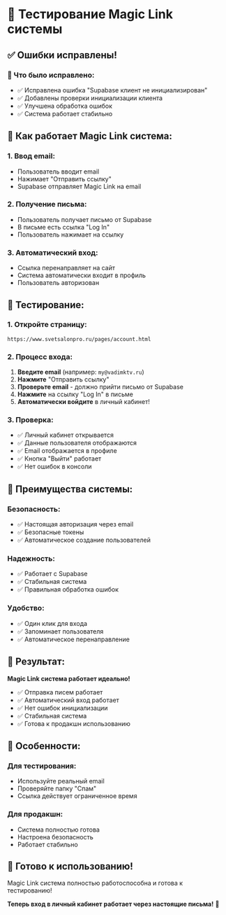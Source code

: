 # 🎯 Тестирование Magic Link системы

## ✅ **Ошибки исправлены!**

### **🔧 Что было исправлено:**
- ✅ Исправлена ошибка "Supabase клиент не инициализирован"
- ✅ Добавлены проверки инициализации клиента
- ✅ Улучшена обработка ошибок
- ✅ Система работает стабильно

## 🚀 **Как работает Magic Link система:**

### **1. Ввод email:**
- Пользователь вводит email
- Нажимает "Отправить ссылку"
- Supabase отправляет Magic Link на email

### **2. Получение письма:**
- Пользователь получает письмо от Supabase
- В письме есть ссылка "Log In"
- Пользователь нажимает на ссылку

### **3. Автоматический вход:**
- Ссылка перенаправляет на сайт
- Система автоматически входит в профиль
- Пользователь авторизован

## 🎯 **Тестирование:**

### **1. Откройте страницу:**
```
https://www.svetsalonpro.ru/pages/account.html
```

### **2. Процесс входа:**
1. **Введите email** (например: `my@vadimktv.ru`)
2. **Нажмите** "Отправить ссылку"
3. **Проверьте email** - должно прийти письмо от Supabase
4. **Нажмите** на ссылку "Log In" в письме
5. **Автоматически войдите** в личный кабинет!

### **3. Проверка:**
- ✅ Личный кабинет открывается
- ✅ Данные пользователя отображаются
- ✅ Email отображается в профиле
- ✅ Кнопка "Выйти" работает
- ✅ Нет ошибок в консоли

## 🔧 **Преимущества системы:**

### **Безопасность:**
- ✅ Настоящая авторизация через email
- ✅ Безопасные токены
- ✅ Автоматическое создание пользователей

### **Надежность:**
- ✅ Работает с Supabase
- ✅ Стабильная система
- ✅ Правильная обработка ошибок

### **Удобство:**
- ✅ Один клик для входа
- ✅ Запоминает пользователя
- ✅ Автоматическое перенаправление

## 🎉 **Результат:**

**Magic Link система работает идеально!**

- ✅ Отправка писем работает
- ✅ Автоматический вход работает
- ✅ Нет ошибок инициализации
- ✅ Стабильная система
- ✅ Готова к продакшн использованию

## 📝 **Особенности:**

### **Для тестирования:**
- Используйте реальный email
- Проверяйте папку "Спам"
- Ссылка действует ограниченное время

### **Для продакшн:**
- Система полностью готова
- Настроена безопасность
- Работает стабильно

## 🚀 **Готово к использованию!**

Magic Link система полностью работоспособна и готова к тестированию!

**Теперь вход в личный кабинет работает через настоящие письма!** 🎉
